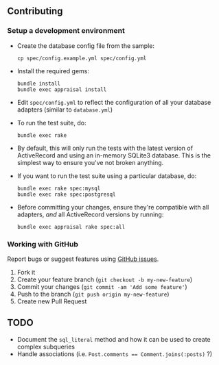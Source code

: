 Contributing
------------

### Setup a development environment

- Create the database config file from the sample:

      cp spec/config.example.yml spec/config.yml

- Install the required gems:

      bundle install
      bundle exec appraisal install

- Edit `spec/config.yml` to reflect the configuration of all your database adapters (similar to `database.yml`)

- To run the test suite, do:

      bundle exec rake

- By default, this will only run the tests with the latest version of ActiveRecord and using an in-memory SQLite3 database.
  This is the simplest way to ensure you've not broken anything.

- If you want to run the test suite using a particular database, do:

      bundle exec rake spec:mysql
      bundle exec rake spec:postgresql

- Before committing your changes, ensure they're compatible with all adapters, *and* all ActiveRecord versions by running:

      bundle exec appraisal rake spec:all

### Working with GitHub

Report bugs or suggest features using [GitHub issues](https://github.com/samleb/sexy_scopes).

1. Fork it
2. Create your feature branch (`git checkout -b my-new-feature`)
3. Commit your changes (`git commit -am 'Add some feature'`)
4. Push to the branch (`git push origin my-new-feature`)
5. Create new Pull Request

TODO
----

- Document the `sql_literal` method and how it can be used to create complex subqueries
- Handle associations (i.e. `Post.comments == Comment.joins(:posts)` ?)
